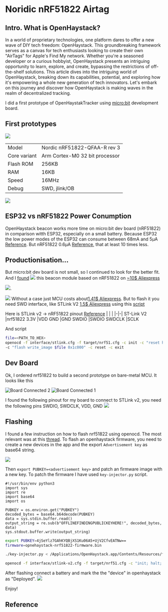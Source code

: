 
# Noridic nRF51822 Airtag

## Intro. What is OpenHaystack?

In a world of proprietary technologies, one platform dares to offer a new wave of DIY tech freedom: OpenHaystack. This groundbreaking framework serves as a canvas for tech enthusiasts looking to create their own "AirTags" for Apple's Find My network. Whether you're a seasoned developer or a curious hobbyist, OpenHaystack presents an intriguing opportunity to learn, explore, and create, bypassing the restrictions of off-the-shelf solutions. This article dives into the intriguing world of OpenHaystack, breaking down its capabilities, potential, and exploring how it's empowering a whole new generation of tech innovators. Let's embark on this journey and discover how OpenHaystack is making waves in the realm of decentralized tracking.

I did a first prototype of OpenHaystakTracker using [micro:bit](https://tech.microbit.org/hardware/) development board.

## First prototypes


![](images/2023-06-08-12-55-08.webp)

| | |
|-|-|
|Model|Nordic nRF51822-QFAA-R rev 3
|Core variant|Arm Cortex-M0 32 bit processor
|Flash ROM|256KB
|RAM|16KB
|Speed|16MHz
|Debug|SWD, jlink/OB

![](images/microbit-airtag.webp)


## ESP32 vs nRF51822 Power Conumption

OpenHaystack beacon works more time on micro:bit dev board (nRF51822) in comparison witth ESP32, especially on a small battery. Because ESP32 the low power modes of the ESP32 can consume between 68mA and 5µA [Reference](https://www.arrow.com/en/research-and-events/articles/esp32-power-consumption-can-be-reduced-with-sleep-modes#:~:text=The%20upshot%20to%20all%20of,between%2068mA%20and%205%C2%B5A%2C%20or%20). But nRF51822 0.6µA [Reference](https://devzone.nordicsemi.com/guides/hardware-design-test-and-measuring/b/nrf5x/posts/nrf51-current-consumption-guide#:~:text=Schematics%20for%20the%20three%20different,27%20in%20the%20PS%20v2.git), that at least 10 times less.

## Productionisation...

But micro:bit dev board is not small, so I continued to look for the better fit.
And I [found](https://github.com/seemoo-lab/openhaystack/discussions/188)
![](images/2023-06-08-12-51-15.webp)
this beacon module based on nRF51822 on [~10$ Aliexpress](https://aliexpress.ru/item/1005003671695188.html)

![](images/2023-06-08-12-22-38.webp).

![](images/2023-06-08-12-50-26.webp)
Without a case just MCU costs about[1.41$ Aliexpress](https://aliexpress.ru/item/1005003470970655.html). But to flash it  you need SWD interface, like STLink V2 [1.5$ Aliexpress](https://aliexpress.ru/item/32260100115.html) using this [script](https://github.com/ddavidebor/nRF51822-OSX-ST_LINK_V2-Flasher-Script)

Here is STLink v2 -> nRF51822 pinout [Reference](https://habr.com/ru/articles/439148/)
| | |
|-|-|
ST-Link V2 	|nrf51822
3.3V 	|VDD
GND 	|GND
SWDIO 	|SWDIO
SWDCLK 	|SCLK

And script
```sh
file=<PATH_TO_HEX>
openocd -f interface/stlink.cfg -f target/nrf51.cfg -c init -c "reset halt" ^
-c "flash write_image $file 0x1c000" -c reset -c exit
```

## Dev Board

Ok, I ordered nrf51822 to build a second prototype on bare-metal MCU. It looks like this

![Board Connected 2](images/nrf51822-front.webp)
![Board Connected 1](images/nrf51822-back.webp)

I found the following pinout for my board to connect to STLink v2, you need the following pins  SWDIO, SWDCLK, VDD, GND
![](images/2023-07-09-08-34-46.webp)

## Flashing

I found a few instruction on how to flash nrf51822 using openocd. The most relevant was at this [thread](https://github.com/seemoo-lab/openhaystack/issues/35#issuecomment-828338751
). To flash an openhaystack firmware, you need to create a new devices in the app and the export `Advertisement key` as base64 string.

![](Nordic-NRF51822-Airtag.md-images/2023-07-09-12-09-24.webp)

Then `export PUBKEY=<advertisement key>` and patch an firmware image with a new key. To patch the firmware I have used `key-injector.py` script.

```python3
#!/usr/bin/env python3
import sys
import re
import base64
import os

PUBKEY = os.environ.get("PUBKEY")
decoded_bytes = base64.b64decode(PUBKEY)
data = sys.stdin.buffer.read()
output_string = re.sub(b"OFFLINEFINDINGPUBLICKEYHERE!", decoded_bytes, data)
sys.stdout.buffer.write(output_string)
```


```bash
export PUBKEY=4jSeYlz7GAhKYQBjXS1Ku06A5+UjV2CfvEATNw==
firmware=opnehaystack-nrf51822-firmware.bin

./key-injector.py < /Applications/OpenHaystack.app/Contents/Resources/firmware.bin > $firmware

openocd -f interface/stlink-v2.cfg -f target/nrf51.cfg -c "init; halt; nrf51 mass_erase; program $firmware verify; program $firmware; resume;"
```

After flashing connect a battery and mark the the "device" in openhaystack as "Deployed". ![](Nordic-NRF51822-Airtag.md-images/2023-07-09-12-10-03.webp)

Enjoy!

## Reference

[](https://adamcatley.com/AirTag.html#power-traces)